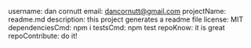  username: dan cornutt email: dancornutt@gmail.com projectName: readme.md description: this project generates a readme file license: MIT dependenciesCmd: npm i testsCmd: npm test repoKnow: it is great repoContribute: do it!
